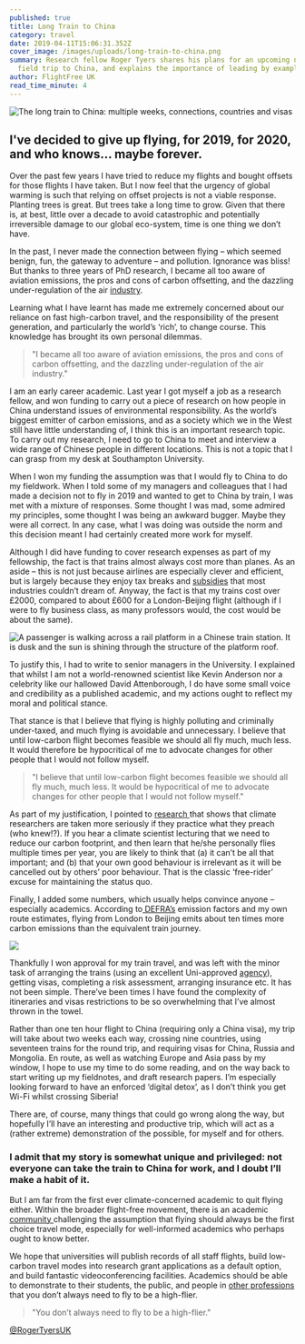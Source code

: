 ```yaml
---
published: true
title: Long Train to China
category: travel
date: 2019-04-11T15:06:31.352Z
cover_image: /images/uploads/long-train-to-china.png
summary: Research fellow Roger Tyers shares his plans for an upcoming no-fly
  field trip to China, and explains the importance of leading by example
author: FlightFree UK
read_time_minute: 4
---
```

![](/images/uploads/long-train-to-china.png "The long train to China: multiple weeks, connections, countries and visas")

## I've decided to give up flying, for 2019, for 2020, and who knows… maybe forever.

Over the past few years I have tried to reduce my flights and bought offsets for those flights I have taken. But I now feel that the urgency of global warming is such that relying on offset projects is not a viable response. Planting trees is great. But trees take a long time to grow. Given that there is, at best, little over a decade to avoid catastrophic and potentially irreversible damage to our global eco-system, time is one thing we don’t have.

In the past, I never made the connection between flying – which seemed benign, fun, the gateway to adventure – and pollution. Ignorance was bliss! But thanks to three years of PhD research, I became all too aware of aviation emissions, the pros and cons of carbon offsetting, and the dazzling under-regulation of the air [industry](https://theconversation.com/its-time-to-wake-up-to-the-devastating-impact-flying-has-on-the-environment-70953). 

Learning what I have learnt has made me extremely concerned about our reliance on fast high-carbon travel, and the responsibility of the present generation, and particularly the world’s ‘rich’, to change course. This knowledge has brought its own personal dilemmas.

> "I became all too aware of aviation emissions, the pros and cons of carbon offsetting, and the dazzling under-regulation of the air [](https://theconversation.com/its-time-to-wake-up-to-the-devastating-impact-flying-has-on-the-environment-70953)industry."

I am an early career academic. Last year I got myself a job as a research fellow, and won funding to carry out a piece of research on how people in China understand issues of environmental responsibility. As the world’s biggest emitter of carbon emissions, and as a society which we in the West still have little understanding of, I think this is an important research topic. To carry out my research, I need to go to China to meet and interview a wide range of Chinese people in different locations. This is not a topic that I can grasp from my desk at Southampton University. 

When I won my funding the assumption was that I would fly to China to do my fieldwork. When I told some of my managers and colleagues that I had made a decision not to fly in 2019 and wanted to get to China by train, I was met with a mixture of responses. Some thought I was mad, some admired my principles, some thought I was being an awkward bugger. Maybe they were all correct. In any case, what I was doing was outside the norm and this decision meant I had certainly created more work for myself.

Although I did have funding to cover research expenses as part of my fellowship, the fact is that trains almost always cost more than planes. As an aside – this is not just because airlines are especially clever and efficient, but is largely because they enjoy tax breaks and [subsidies](https://www.mdpi.com/2071-1050/9/8/1295) that most industries couldn’t dream of. Anyway, the fact is that my trains cost over £2000, compared to about £600 for a London-Beijing flight (although if I were to fly business class, as many professors would, the cost would be about the same). 

![A passenger is walking across a rail platform in a Chinese train station. It is dusk and the sun is shining through the structure of the platform roof. ](/images/uploads/china-train-lau-keith-unsplash.jpg "Photo credit: Lau Keith (Source: Unsplash) ")

To justify this, I had to write to senior managers in the University. I explained that whilst I am not a world-renowned scientist like Kevin Anderson nor a celebrity like our hallowed David Attenborough, I do have some small voice and credibility as a published academic, and my actions ought to reflect my moral and political stance. 

That stance is that I believe that flying is highly polluting and criminally under-taxed, and much flying is avoidable and unnecessary. I believe that until low-carbon flight becomes feasible we should all fly much, much less. It would therefore be hypocritical of me to advocate changes for other people that I would not follow myself. 

> "I believe that until low-carbon flight becomes feasible we should all fly much, much less. It would be hypocritical of me to advocate changes for other people that I would not follow myself."

As part of my justification, I pointed to [research ](https://link.springer.com/article/10.1007/s10584-016-1713-2)that shows that climate researchers are taken more seriously if they practice what they preach (who knew!?). If you hear a climate scientist lecturing that we need to reduce our carbon footprint, and then learn that he/she personally flies multiple times per year, you are likely to think that (a) it can’t be all that important; and (b) that your own good behaviour is irrelevant as it will be cancelled out by others’ poor behaviour. That is the classic ‘free-rider’ excuse for maintaining the status quo.

Finally, I added some numbers, which usually helps convince anyone – especially academics. According to[ DEFRA’s](https://www.gov.uk/government/publications/greenhouse-gas-reporting-conversion-factors-2018) emission factors and my own route estimates, flying from London to Beijing emits about ten times more carbon emissions than the equivalent train journey.

![](/images/uploads/china-emissions.png)

Thankfully I won approval for my train travel, and was left with the minor task of arranging the trains (using an excellent Uni-approved [agency](http://www.thetravelbureau.co.uk/)), getting visas, completing a risk assessment, arranging insurance etc. It has not been simple. There’ve been times I have found the complexity of itineraries and visas restrictions to be so overwhelming that I’ve almost thrown in the towel. 

Rather than one ten hour flight to China (requiring only a China visa), my trip will take about two weeks each way, crossing nine countries, using seventeen trains for the round trip, and requiring visas for China, Russia and Mongolia. En route, as well as watching Europe and Asia pass by my window, I hope to use my time to do some reading, and on the way back to start writing up my fieldnotes, and draft research papers. I’m especially looking forward to have an enforced ‘digital detox’, as I don’t think you get Wi-Fi whilst crossing Siberia! 

There are, of course, many things that could go wrong along the way, but hopefully I’ll have an interesting and productive trip, which will act as a (rather extreme) demonstration of the possible, for myself and for others. 

### I admit that my story is somewhat unique and privileged: not everyone can take the train to China for work, and I doubt I’ll make a habit of it.

But I am far from the first ever climate-concerned academic to quit flying either. Within the broader flight-free movement, there is an academic [community ](https://academicflyingblog.wordpress.com/)challenging the assumption that flying should always be the first choice travel mode, especially for well-informed academics who perhaps ought to know better. 

We hope that universities will publish records of all staff flights, build low-carbon travel modes into research grant applications as a default option, and build fantastic videoconferencing facilities. Academics should be able to demonstrate to their students, the public, and people in [other professions](https://theconversation.com/researchers-set-an-example-fly-less-111046) that you don’t always need to fly to be a high-flier. 

> "You don’t always need to fly to be a high-flier." 

[@RogerTyersUK](https://twitter.com/RogerTyersUK)